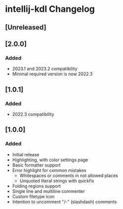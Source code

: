 # intellij-kdl Changelog

## [Unreleased]

## [2.0.0]
### Added
- 2023.1 and 2023.2 compatibility
- Minimal required version is now 2022.3

## [1.0.1]
### Added
- 2022.3 compatibility

## [1.0.0]
### Added
- Initial release
- Highlighting, with color settings page
- Basic formatter support
- Error highlight for common mistakes
  - Whitespaces or comments in not allowed places
  - Unquoted literal strings with quickfix
- Folding regions support
- Single line and multiline commenter
- Custom filetype icon
- Intention to uncomment "/-" (slashdash) comments